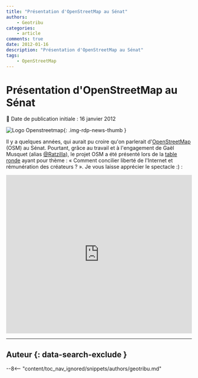 ```yaml
---
title: "Présentation d'OpenStreetMap au Sénat"
authors:
    - Geotribu
categories:
    - article
comments: true
date: 2012-01-16
description: "Présentation d'OpenStreetMap au Sénat"
tags:
    - OpenStreetMap
---
```


# Présentation d'OpenStreetMap au Sénat

:calendar: Date de publication initiale : 16 janvier 2012

![Logo Openstreetmap](https://cdn.geotribu.fr/img/logos-icones/OpenStreetMap/Openstreetmap.png "Openstreetmap"){: .img-rdp-news-thumb }

Il y a quelques années, qui aurait pu croire qu'on parlerait d'[OpenStreetMap](https://www.openstreetmap.org/) (OSM) au Sénat. Pourtant, grâce au travail et à l'engagement de Gaël Musquet (alias [@Ratzilla](https://twitter.com/#!/RatZillaS)), le projet OSM a été présenté lors de la [table ronde](http://videos.senat.fr/video/videos/2012/video11064.html) ayant pour thème : « Comment concilier liberté de l'Internet et rémunération des créateurs ? ». Je vous laisse apprécier le spectacle :) :

<iframe src="https://videos.senat.fr/frame2.60855_57bd4e46d5599?video=11064?timecode=9575000" width="100%" height="430" frameborder="0" allowfullscreen="true" scrolling="no"></iframe>

----

## Auteur {: data-search-exclude }

--8<-- "content/toc_nav_ignored/snippets/authors/geotribu.md"
